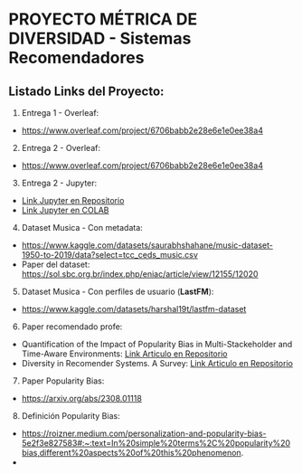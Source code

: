 # PROYECTO MÉTRICA DE DIVERSIDAD - Sistemas Recomendadores

## Listado Links del Proyecto:
1. Entrega 1 - Overleaf:
  - https://www.overleaf.com/project/6706babb2e28e6e1e0ee38a4
2. Entrega 2 - Overleaf:
  - https://www.overleaf.com/project/6706babb2e28e6e1e0ee38a4  
3. Entrega 2 - Jupyter:
  - [Link Jupyter en Repositorio](procesamiento_musica.ipynb)
  - [Link Jupyter en COLAB](https://colab.research.google.com/drive/141ebpYa0Y2VUWto3d36V3hcHrNHvirmk?usp=sharing)
4. Dataset Musica - Con metadata:
  - https://www.kaggle.com/datasets/saurabhshahane/music-dataset-1950-to-2019/data?select=tcc_ceds_music.csv
  - Paper del dataset: https://sol.sbc.org.br/index.php/eniac/article/view/12155/12020
5. Dataset Musica - Con perfiles de usuario (**LastFM**):
  - https://www.kaggle.com/datasets/harshal19t/lastfm-dataset
6. Paper recomendado profe: 
  - Quantification of the Impact of Popularity Bias in Multi-Stackeholder and Time-Aware Environments: [Link Articulo en Repositorio](Quantification-of-Impact-RecSys.pdf)
  - Diversity in Recomender Systems. A Survey: [Link Articulo en Repositorio](Diversity-in-recommender-systems-RecSys.pdf)
7. Paper Popularity Bias:
  - https://arxiv.org/abs/2308.01118
8. Definición Popularity Bias:
  - https://roizner.medium.com/personalization-and-popularity-bias-5e2f3e827583#:~:text=In%20simple%20terms%2C%20popularity%20bias,different%20aspects%20of%20this%20phenomenon.
  - 
